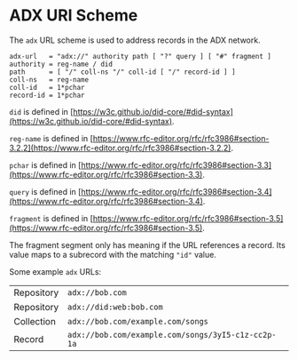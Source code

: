 # ADX URI Scheme

The `adx` URL scheme is used to address records in the ADX network.

```
adx-url   = "adx://" authority path [ "?" query ] [ "#" fragment ]
authority = reg-name / did
path      = [ "/" coll-ns "/" coll-id [ "/" record-id ] ]
coll-ns   = reg-name
coll-id   = 1*pchar
record-id = 1*pchar
```

`did` is defined in [https://w3c.github.io/did-core/#did-syntax](https://w3c.github.io/did-core/#did-syntax).

`reg-name` is defined in [https://www.rfc-editor.org/rfc/rfc3986#section-3.2.2](https://www.rfc-editor.org/rfc/rfc3986#section-3.2.2).

`pchar` is defined in [https://www.rfc-editor.org/rfc/rfc3986#section-3.3](https://www.rfc-editor.org/rfc/rfc3986#section-3.3).

`query` is defined in [https://www.rfc-editor.org/rfc/rfc3986#section-3.4](https://www.rfc-editor.org/rfc/rfc3986#section-3.4).

`fragment` is defined in [https://www.rfc-editor.org/rfc/rfc3986#section-3.5](https://www.rfc-editor.org/rfc/rfc3986#section-3.5). 

The fragment segment only has meaning if the URL references a record. Its value maps to a subrecord with the matching `"id"` value.

Some example `adx` URLs:


<table>
  <tr>
   <td>Repository
   </td>
   <td><code>adx://bob.com</code>
   </td>
  </tr>
  <tr>
   <td>Repository
   </td>
   <td><code>adx://did:web:bob.com</code>
   </td>
  </tr>
  <tr>
   <td>Collection
   </td>
   <td><code>adx://bob.com/example.com/songs</code>
   </td>
  </tr>
  <tr>
   <td>Record
   </td>
   <td><code>adx://bob.com/example.com/songs/3yI5-c1z-cc2p-1a</code>
   </td>
  </tr>
</table>